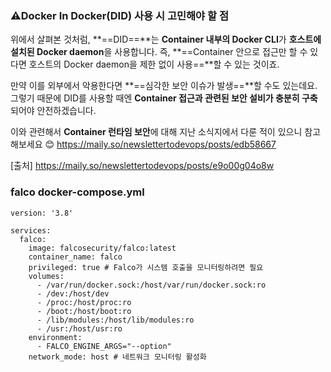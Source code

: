 
### ⚠️Docker In Docker(DID) 사용 시 고민해야 할 점

위에서 살펴본 것처럼, **==DID==**는 **Container 내부의 Docker CLI**가 **호스트에 설치된 Docker daemon**을 사용합니다. 즉, **==Container 안으로 접근만 할 수 있다면 호스트의 Docker daemon을 제한 없이 사용==**할 수 있는 것이죠.

만약 이를 외부에서 악용한다면 **==심각한 보안 이슈가 발생==**할 수도 있는데요. 그렇기 때문에 DID를 사용할 때엔 **Container 접근과 관련된 보안 설비가 충분히 구축**되어야 안전하겠습니다.

이와 관련해서 **Container 런타임 보안**에 대해 지난 소식지에서 다룬 적이 있으니 참고해보세요 😊
https://maily.so/newslettertodevops/posts/edb58667

[출처] https://maily.so/newslettertodevops/posts/e9o00g04o8w


### falco docker-compose.yml
```
version: '3.8'

services:
  falco:
    image: falcosecurity/falco:latest
    container_name: falco
    privileged: true # Falco가 시스템 호출을 모니터링하려면 필요
    volumes:
      - /var/run/docker.sock:/host/var/run/docker.sock:ro
      - /dev:/host/dev
      - /proc:/host/proc:ro
      - /boot:/host/boot:ro
      - /lib/modules:/host/lib/modules:ro
      - /usr:/host/usr:ro
    environment:
      - FALCO_ENGINE_ARGS="--option"
    network_mode: host # 네트워크 모니터링 활성화
```


